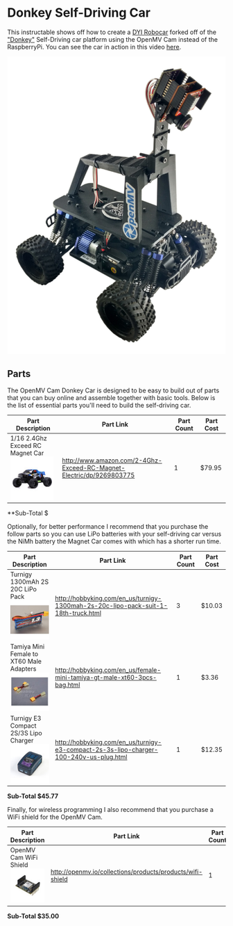 # Donkey Self-Driving Car

This instructable shows off how to create a [DYI Robocar](http://diyrobocars.com/) forked off of the ["Donkey"](http://www.donkeycar.com/) Self-Driving car platform using the OpenMV Cam instead of the RaspberryPi. You can see the car in action in this video [here](http://youtu.be/Pm88BEz3upM).

![OpenMV Cam powered Donkey Car](images/donkey-car-web.jpg "OpenMV Cam powered Donkey Car")

## Parts

The OpenMV Cam Donkey Car is designed to be easy to build out of parts that you can buy online and assemble together with basic tools. Below is the list of essential parts you'll need to build the self-driving car.

Part Description | Part Link | Part Count | Part Cost
---------------- | --------- | ---------- | ---------
1/16 2.4Ghz Exceed RC Magnet Car<br />![1/16 2.4Ghz Exceed RC Magnet Car](images/parts/magnet-car.jpg "1/16 2.4Ghz Exceed RC Magnet Car") | http://www.amazon.com/2-4Ghz-Exceed-RC-Magnet-Electric/dp/9269803775 | 1 | $79.95

**Sub-Total $

Optionally, for better performance I recommend that you purchase the follow parts so you can use LiPo batteries with your self-driving car versus the NiMh battery the Magnet Car comes with which has a shorter run time.

Part Description | Part Link | Part Count | Part Cost
---------------- | --------- | ---------- | ---------
Turnigy 1300mAh 2S 20C LiPo Pack<br />![Turnigy 1300mAh 2S 20C LiPo Pack](images/parts/lipo.jpg "Turnigy 1300mAh 2S 20C LiPo Pack") | http://hobbyking.com/en_us/turnigy-1300mah-2s-20c-lipo-pack-suit-1-18th-truck.html | 3 | $10.03
Tamiya Mini Female to XT60 Male Adapters<br />![Tamiya Mini Female to XT60 Male Adapters](images/parts/adapters.jpg "Tamiya Mini Female to XT60 Male Adapters") | http://hobbyking.com/en_us/female-mini-tamiya-gt-male-xt60-3pcs-bag.html | 1 | $3.36
Turnigy E3 Compact 2S/3S Lipo Charger<br />![Turnigy E3 Compact 2S/3S Lipo Charger](images/parts/lipo-charger.jpg "Turnigy E3 Compact 2S/3S Lipo Charger") | http://hobbyking.com/en_us/turnigy-e3-compact-2s-3s-lipo-charger-100-240v-us-plug.html | 1 | $12.35

**Sub-Total $45.77**

Finally, for wireless programming I also recommend that you purchase a WiFi shield for the OpenMV Cam.

Part Description | Part Link | Part Count | Part Cost
---------------- | --------- | ---------- | ---------
OpenMV Cam WiFi Shield<br />![OpenMV Cam WiFi Shield](images/parts/wifi.jpg "OpenMV Cam WiFi Shield") | http://openmv.io/collections/products/products/wifi-shield | 1 | $35.00

**Sub-Total $35.00**
